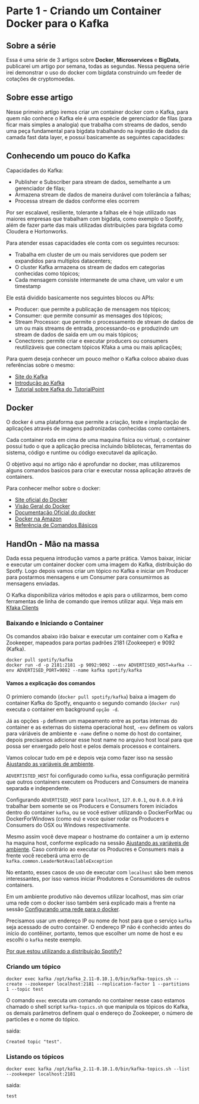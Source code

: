 # Parte 1 - Criando um Container Docker para o Kafka

## Sobre a série
Essa é uma série de 3 artigos sobre **Docker**, **Microservices** e **BigData**, publicarei um artigo por semana, todas as segundas. 
Nessa pequena série irei demonstrar o uso do docker com bigdata construindo um feeder de cotações de cryptomoedas.

## Sobre esse artigo
Nesse primeiro artigo iremos criar um container docker com o Kafka, para quem não conhece o Kafka ele é uma espécie de gerenciador de filas (para ficar mais simples a analogia)
que trabalha com streams de dados, sendo uma peça fundamental para bigdata trabalhando na ingestão de dados da camada fast data layer, e possui basicamente as seguintes capacidades:

## Conhecendo um pouco do Kafka

Capacidades do Kafka:
- Publisher e Subscriber para stream de dados, semelhante a um gerenciador de filas;
- Armazena stream de dados de maneira durável com tolerãncia a falhas;
- Processa stream de dados conforme eles ocorrem

Por ser escalavel, resiliente, tolerante a falhas ele é hoje utilizado nas maiores empresas que trabalham com bigdata, como exemplo o Spotify, além de fazer parte das mais utilizadas distribuições para bigdata como Cloudera e Hortonworks.

Para atender essas capacidades ele conta com os seguintes recursos:
- Trabalha em cluster de um ou mais servidores que podem ser expandidos para multiplos datacenters;
- O cluster Kafka armazena os stream de dados em categorias conhecidas como tópicos;
- Cada mensagem consiste intermanete de uma chave, um valor e um timestamp

Ele está dividido basicamente nos seguintes blocos ou APIs:
- Producer: que permite a publicação de mensagem nos tópicos;
- Consumer: que permite consumir as mensages dos tópicos;
- Stream Processor: que permite o processamento de stream de dados de um ou mais streams de entrada, processando-os e produzindo um stream de dados de saida em um ou mais tópicos;
- Conectores: permite criar e executar producers ou consumers reutilizáveis que conectam tópicos Kfaka a uma ou mais aplicações;
   
Para quem deseja conhecer um pouco melhor o Kafka coloco abaixo duas referências sobre o mesmo:
- [Site do Kafka](https://kafka.apache.org/)
- [Introdução ao Kafka](https://kafka.apache.org/intro)
- [Tutorial sobre Kafka do TutorialPoint](https://www.tutorialspoint.com/apache_kafka/index.htm)

## Docker
O docker é uma plataforma que permite a criação, teste e implantação de aplicações através de imagens padronizadas conhecidas como containers.

Cada container roda em cima de uma maquina fisica ou virtual, o container possui tudo o que a aplicação precisa incluindo bibliotecas, ferramentas do sistema, código e runtime ou código executavel da aplicação.

O objetivo aqui no artigo não é aprofundar no docker, mas utilizaremos alguns comandos basicos para criar e executar nossa aplicação através de containers.

Para conhecer melhor sobre o docker:
- [Site oficial do Docker](https://www.docker.com/)
- [Visão Geral do Docker](https://www.docker.com/what-docker)
- [Documentação Oficial do docker](https://docs.docker.com/)
- [Docker na Amazon](https://aws.amazon.com/docker/)
- [Referência de Comandos Básicos](https://docs.docker.com/engine/reference/commandline/docker/)

## HandOn - Mão na massa
Dada essa pequena introdução vamos a parte prática. Vamos baixar, iniciar e executar um container docker com uma imagem do Kafka, distribuição do Spotfy.
Logo depois vamos criar um tópico no Kafka e iniciar um Producer para postarmos mensagens e um Consumer para consumirmos as mensagens enviadas.

O Kafka disponibiliza vários métodos e apis para o utilizarmos, bem como ferramentas de linha de comando que iremos utilizar aqui. Veja mais em [Kfaka Clients](https://cwiki.apache.org/confluence/display/KAFKA/Clients)

### Baixando e Iniciando o Container
Os comandos abaixo irão baixar e executar um container com o Kafka e Zookeeper, mapeados para portas padrões 2181 (Zookeeper) e 9092 (Kafka).
```
docker pull spotify/kafka
docker run -d -p 2181:2181 -p 9092:9092 --env ADVERTISED_HOST=kafka --env ADVERTISED_PORT=9092 --name kafka spotify/kafka
```
#### Vamos a explicação dos comandos

O primiero comando (```docker pull spotify/kafka```) baixa a imagem do container Kafka do Spotfy, enquanto o segundo comando (```docker run```) executa o container em background ```opção -d```.

Já as opções ```-p``` definem um mapeamento entre as portas internas do container e as externas do sistema operacional host, ```-env``` definem os valors para váriáveis de ambiente e ```-name``` define o nome do host do container, depois precisamos adicionar esse host name no arquivo host local para que possa ser enxergado pelo host e pelos demais processos e containers. 

Vamos colocar tudo em pé e depois veja como fazer isso na sessão [Ajustando as variáveis de ambiente](./ddd).

`ADVERTISTED_HOST` foi configurado como `kafka`, essa configuração permitirá que outros containers executem os Producers and Consumers de maneira separada e independente.

Configurando `ADVERTISED_HOST` para `localhost`, `127.0.0.1`, ou `0.0.0.0` irá trabalhar bem somente se os Producers e Consumers forem iniciados dentro do container `kafka`, ou se você estiver utilizando o DockerForMac ou DockerForWindows (como eu) e voce quiser rodar os Producers e Consumers do OSX ou Windows respectivamente. 

Mesmo assim você deve mapear o hostname do container a um ip externo ha maquina host, conforme explicado na sessão [Ajustando as variáveis de ambiente](./ddd). Caso contrário ao executar os Producres e Consumers mais a frente você receberá uma erro de `kafka.common.LeaderNotAvailableException` 

No entanto, esses casos de uso de executar com `localhost` são bem menos interessantes, por isso vamos iniciar Produtores e Consumidores de outros containers.

Em um ambiente produtivo não devemos utilizar localhost, mas sim criar uma rede com o docker isso também será explicado mais a frente na sessão [Configurando uma rede para o docker](./ddd).

Precisamos usar um endereço IP ou nome de host para que o serviço `kafka` seja acessado de outro container. O endereço IP não é conhecido antes do início do contêiner, portanto, temos que escolher um nome de host e eu escolhi o `kafka` neste exemplo.

[Por que estou utilizando a distribuição Spotify?](https://github.com/spotify/docker-kafka#why)

### Criando um tópico
```
docker exec kafka /opt/kafka_2.11-0.10.1.0/bin/kafka-topics.sh --create --zookeeper localhost:2181 --replication-factor 1 --partitions 1 --topic test
```

O comando ```exec``` executa um comando no container nesse caso estamos chamado o shell script ```kafka-topics.sh``` que manipula os tópicos do Kafka, os demais parâmetros definem qual o endereço do Zookeeper, o número de particões e o nome do tópico.

saida:
```
Created topic "test".
```

### Listando os tópicos
```
docker exec kafka /opt/kafka_2.11-0.10.1.0/bin/kafka-topics.sh --list --zookeeper localhost:2181
```

saida:
```
test
```
